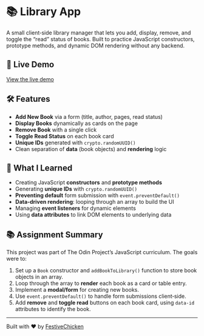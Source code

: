 # 📚 Library App

A small client‑side library manager that lets you add, display, remove, and toggle the “read” status of books. Built to practice JavaScript constructors, prototype methods, and dynamic DOM rendering without any backend.

## 🔗 Live Demo  
[View the live demo](https://festivechicken.github.io/library/)  

## 🛠️ Features
- **Add New Book** via a form (title, author, pages, read status)  
- **Display Books** dynamically as cards on the page  
- **Remove Book** with a single click  
- **Toggle Read Status** on each book card  
- **Unique IDs** generated with `crypto.randomUUID()`  
- Clean separation of **data** (book objects) and **rendering** logic  

## 🧠 What I Learned
- Creating JavaScript **constructors** and **prototype methods**  
- Generating **unique IDs** with `crypto.randomUUID()`  
- **Preventing default** form submission with `event.preventDefault()`  
- **Data‑driven rendering**: looping through an array to build the UI  
- Managing **event listeners** for dynamic elements  
- Using **data attributes** to link DOM elements to underlying data  

## 📚 Assignment Summary
This project was part of The Odin Project’s JavaScript curriculum. The goals were to:
1. Set up a `Book` constructor and `addBookToLibrary()` function to store book objects in an array.  
2. Loop through the array to **render** each book as a card or table entry.  
3. Implement a **modal/form** for creating new books.  
4. Use `event.preventDefault()` to handle form submissions client‑side.  
5. Add **remove** and **toggle read** buttons on each book card, using `data-id` attributes to identify the book.  

---

Built with ❤️ by [FestiveChicken](https://github.com/FestiveChicken)
